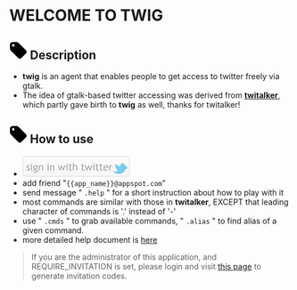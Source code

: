 # WELCOME TO TWIG

## ![](image/tag.png) Description
* **twig** is an agent that enables people to get access to twitter freely via gtalk.
* The idea of gtalk-based twitter accessing was derived from **[twitalker](http://code.google.com/p/twitalker/)**, 
which partly gave birth to **twig** as well, thanks for twitalker!

## ![](image/tag.png) How to use
* [![](image/sign.png)](/oauth/sign)
* add friend "`{{app_name}}@appspot.com`"
* send message " `.help` " for a short instruction about how to play with it
* most commands are similar with those in **twitalker**, EXCEPT that leading character of commands is '.' instead of '-'
* use " `.cmds` " to grab available commands, " `.alias` " to find alias of a given command.
* more detailed help document is [here](/help/commandhelp)

> If you are the administrator of this application, 
> and REQUIRE_INVITATION is set, 
> please login and visit [this page](/invite/management) to generate invitation codes.

